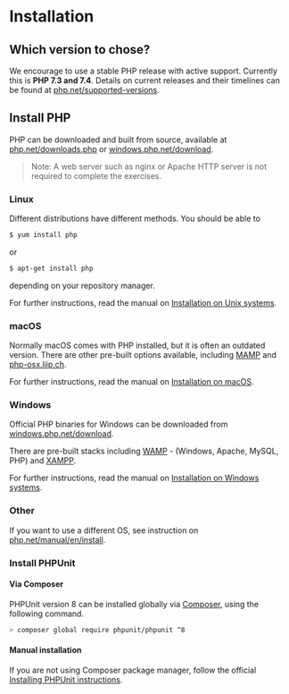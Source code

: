 # Installation

## Which version to chose?

We encourage to use a stable PHP release with active support. Currently this is **PHP 7.3 and 7.4**. Details on current releases and their timelines can be found at [php.net/supported-versions](https://www.php.net/supported-versions.php).

## Install PHP

PHP can be downloaded and built from source, available at [php.net/downloads.php](http://php.net/downloads.php) or [windows.php.net/download](https://windows.php.net/download).

> Note: A web server such as nginx or Apache HTTP server is not required to complete the exercises.

### Linux

Different distributions have different methods. You should be able to

```bash
$ yum install php
```

or

```bash
$ apt-get install php
```

depending on your repository manager.

For further instructions, read the manual on [Installation on Unix systems](https://www.php.net/manual/en/install.unix.php).

### macOS

Normally macOS comes with PHP installed, but it is often an outdated version. There are other pre-built options available, including [MAMP](http://www.mamp.info/en/) and [php-osx.liip.ch](https://php-osx.liip.ch/).

For further instructions, read the manual on [Installation on macOS](https://www.php.net/manual/en/install.macosx.php).

### Windows

Official PHP binaries for Windows can be downloaded from [windows.php.net/download](https://windows.php.net/download).

There are pre-built stacks including [WAMP](http://www.wampserver.com/en/) - (Windows, Apache, MySQL, PHP) and [XAMPP](https://www.apachefriends.org/de/index.html).

For further instructions, read the manual on [Installation on Windows systems](https://www.php.net/manual/en/install.windows.php).

### Other

If you want to use a different OS, see instruction on [php.net/manual/en/install](https://www.php.net/manual/en/install.php).

### Install PHPUnit

#### Via Composer

PHPUnit version 8 can be installed globally via [Composer](https://getcomposer.org), using the following command.

```bash
> composer global require phpunit/phpunit ^8
```

#### Manual installation

If you are not using Composer package manager, follow the official [Installing PHPUnit instructions](https://phpunit.readthedocs.io/en/8.5/installation.html).
